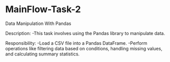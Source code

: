 # MainFlow-Task-2
Data Manipulation With Pandas

Description:
-This task involves using the Pandas library to manipulate data.

Responsibility: 
-Load a CSV file into a Pandas DataFrame.
-Perform operations like filtering data based on conditions, handling missing values, and calculating summary statistics.
